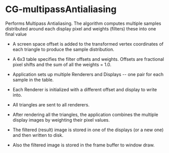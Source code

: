 CG-multipassAntialiasing
========================

Performs Multipass Antialiasing.  The algorithm computes multiple samples distributed around each display pixel and weights (filters) these into one final value

* A screen space offset is added to the transformed vertex coordinates of each triangle to produce the sample distribution.

* A 6x3 table specifies the filter offsets and weights. Offsets are fractional pixel shifts and the sum of all the weights = 1.0. 

* Application sets up multiple Renderers and Displays -- one pair for each sample in the table.  

* Each Renderer is initialized with a different offset and display to write into.  

* All triangles are sent to all renderers.  

* After rendering all the triangles, the application combines the multiple display images by weighting their pixel values.  

* The filtered (result) image is stored in one of the displays (or a new one) and then written to disk.  

* Also the filtered image is stored in the frame buffer to window draw.
